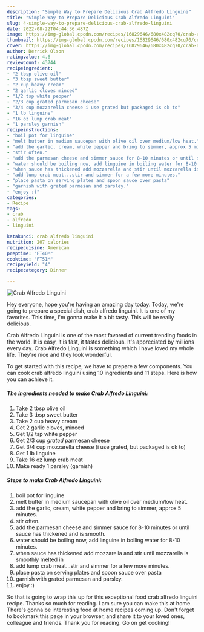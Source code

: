 ```yaml
---
description: "Simple Way to Prepare Delicious Crab Alfredo Linguini"
title: "Simple Way to Prepare Delicious Crab Alfredo Linguini"
slug: 4-simple-way-to-prepare-delicious-crab-alfredo-linguini
date: 2022-08-22T04:44:36.487Z
image: https://img-global.cpcdn.com/recipes/16829646/680x482cq70/crab-alfredo-linguini-recipe-main-photo.jpg
thumbnail: https://img-global.cpcdn.com/recipes/16829646/680x482cq70/crab-alfredo-linguini-recipe-main-photo.jpg
cover: https://img-global.cpcdn.com/recipes/16829646/680x482cq70/crab-alfredo-linguini-recipe-main-photo.jpg
author: Derrick Olson
ratingvalue: 4.6
reviewcount: 43744
recipeingredient:
- "2 tbsp olive oil"
- "3 tbsp sweet butter"
- "2 cup heavy cream"
- "2 garlic cloves minced"
- "1/2 tsp white pepper"
- "2/3 cup grated parmesan cheese"
- "3/4 cup mozzarella cheese i use grated but packaged is ok to"
- "1 lb linguine"
- "16 oz lump crab meat"
- "1 parsley garnish"
recipeinstructions:
- "boil pot for linguine"
- "melt butter in medium saucepan with olive oil over medium/low heat."
- "add the garlic, cream, white pepper and bring to simmer, approx 5 minutes."
- "stir often."
- "add the parmesan cheese and simmer sauce for 8-10 minutes or until sauce has thickened and is smooth."
- "water should be boiling now, add linguine in boiling water for 8-10 minutes."
- "when sauce has thickened add mozzarella and stir until mozzarella is smoothly melted in"
- "add lump crab meat...stir and simmer for a few more minutes."
- "place pasta on serving plates and spoon sauce over pasta"
- "garnish with grated parmesan and parsley."
- "enjoy :)"
categories:
- Recipe
tags:
- crab
- alfredo
- linguini

katakunci: crab alfredo linguini 
nutrition: 207 calories
recipecuisine: American
preptime: "PT40M"
cooktime: "PT51M"
recipeyield: "4"
recipecategory: Dinner

---
```



![Crab Alfredo Linguini](https://img-global.cpcdn.com/recipes/16829646/680x482cq70/crab-alfredo-linguini-recipe-main-photo.jpg)

Hey everyone, hope you're having an amazing day today. Today, we're going to prepare a special dish, crab alfredo linguini. It is one of my favorites. This time, I'm gonna make it a bit tasty. This will be really delicious.

Crab Alfredo Linguini is one of the most favored of current trending foods in the world. It is easy, it is fast, it tastes delicious. It's appreciated by millions every day. Crab Alfredo Linguini is something which I have loved my whole life. They're nice and they look wonderful.




To get started with this recipe, we have to prepare a few components. You can cook crab alfredo linguini using 10 ingredients and 11 steps. Here is how you can achieve it.

<!--inarticleads1-->

##### The ingredients needed to make Crab Alfredo Linguini:

1. Take 2 tbsp olive oil
1. Take 3 tbsp sweet butter
1. Take 2 cup heavy cream
1. Get 2 garlic cloves, minced
1. Get 1/2 tsp white pepper
1. Get 2/3 cup *grated* parmesan cheese
1. Get 3/4 cup mozzarella cheese (i use grated, but packaged is ok to)
1. Get 1 lb linguine
1. Take 16 oz lump crab meat
1. Make ready 1 parsley (garnish)




<!--inarticleads2-->

##### Steps to make Crab Alfredo Linguini:

1. boil pot for linguine
1. melt butter in medium saucepan with olive oil over medium/low heat.
1. add the garlic, cream, white pepper and bring to simmer, approx 5 minutes.
1. stir often.
1. add the parmesan cheese and simmer sauce for 8-10 minutes or until sauce has thickened and is smooth.
1. water should be boiling now, add linguine in boiling water for 8-10 minutes.
1. when sauce has thickened add mozzarella and stir until mozzarella is smoothly melted in
1. add lump crab meat...stir and simmer for a few more minutes.
1. place pasta on serving plates and spoon sauce over pasta
1. garnish with grated parmesan and parsley.
1. enjoy :)




So that is going to wrap this up for this exceptional food crab alfredo linguini recipe. Thanks so much for reading. I am sure you can make this at home. There's gonna be interesting food at home recipes coming up. Don't forget to bookmark this page in your browser, and share it to your loved ones, colleague and friends. Thank you for reading. Go on get cooking!
